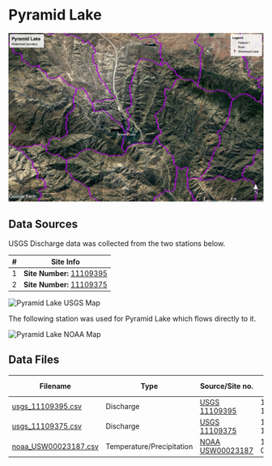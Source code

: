 # Pyramid Lake

![Pyramid Lake Watershed Boundary](images/pyramid_lake_watershed_boundary.jpg)

## Data Sources

USGS Discharge data was collected from the two stations below.

| #   | Site Info                                                                                                |
| --- | -------------------------------------------------------------------------------------------------------- |
| 1   | **Site Number:** [11109395](https://waterdata.usgs.gov/nwis/inventory?agency_code=USGS&site_no=11109395) |
| 2   | **Site Number:** [11109375](https://waterdata.usgs.gov/nwis/inventory?agency_code=USGS&site_no=11109375) |

![Pyramid Lake USGS Map](images/pyramid_lake_usgs_map.png)

The following station was used for Pyramid Lake which flows directly to it.

![Pyramid Lake NOAA Map](images/pyramid_lake_noaa_map.png)

## Data Files

| Filename                                     | Type                      | Source/Site no.                                                                                        | Start Date | End Date   |
| -------------------------------------------- | ------------------------- | ------------------------------------------------------------------------------------------------------ | ---------- | ---------- |
| [usgs_11109395.csv](usgs_11109395.csv)       | Discharge                 | [USGS 11109395](https://waterdata.usgs.gov/nwis/inventory?agency_code=USGS&site_no=11109395)           | 1976-10-01 | 2017-09-30 |
| [usgs_11109375.csv](usgs_11109375.csv)       | Discharge                 | [USGS 11109375](https://waterdata.usgs.gov/nwis/inventory?agency_code=USGS&site_no=11109375)           | 1976-10-01 | 2017-09-30 |
| [noaa_USW00023187.csv](noaa_USW00023187.csv) | Temperature/Precipitation | [NOAA USW00023187](https://www.ncdc.noaa.gov/cdo-web/datasets/GHCND/stations/GHCND:USW00023187/detail) | 1948-01-01 | 2018-07-22 |
